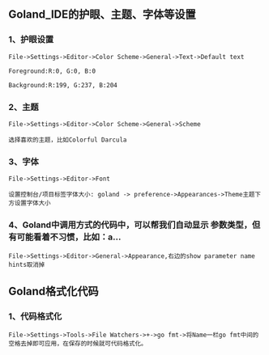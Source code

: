 ## Goland_IDE的护眼、主题、字体等设置

### 1、护眼设置

    File->Settings->Editor->Color Scheme->General->Text->Default text

    Foreground:R:0, G:0, B:0

    Background:R:199, G:237, B:204

### 2、主题

    File->Settings->Editor->Color Scheme->General->Scheme

    选择喜欢的主题，比如Colorful Darcula

### 3、字体

    File->Settings->Editor->Font

    设置控制台/项目标签字体大小: goland -> preference->Appearances->Theme主题下方设置字体大小

### 4、Goland中调用方式的代码中，可以帮我们自动显示 参数类型，但有可能看着不习惯，比如：a...

    File->Settings->Editor->General->Appearance,右边的show parameter name hints取消掉

## Goland格式化代码

### 1、代码格式化

    File->Settings->Tools->File Watchers->+->go fmt->将Name一栏go fmt中间的空格去掉即可应用，在保存的时候就可代码格式化。
